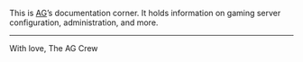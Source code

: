 <p class="lead">
	This is <a href="http://ag-aus.org" rel="home">AG</a>’s documentation corner. It holds information on gaming server configuration, administration, and more.
</p>

<div class="clear"></div>
<hr/>

With love,
The AG Crew